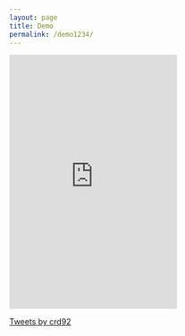 ```yaml
---
layout: page
title: Demo
permalink: /demo1234/
---
```




<iframe height='454' width='300' frameborder='0' allowtransparency='true' scrolling='no' src='https://www.strava.com/athletes/17522550/latest-rides/1185ebacf1d9d93d3a01a6f0d447e5859b221175'></iframe>

<a class="twitter-timeline" data-width="300" data-height="700" data-dnt="true" href="https://twitter.com/crd92?ref_src=twsrc%5Etfw">Tweets by crd92</a> <script async src="https://platform.twitter.com/widgets.js" charset="utf-8"></script>